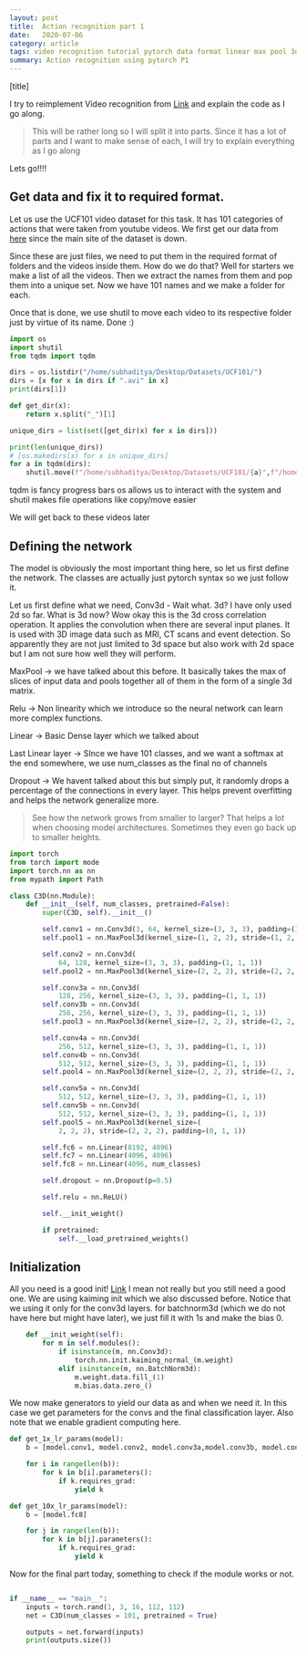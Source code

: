 ```yaml
---
layout: post
title:  Action recognition part 1
date:   2020-07-06
category: article
tags: video recognition tutorial pytorch data format linear max pool 3d conv drop
summary: Action recognition using pytorch P1
---
```


[title]

I try to reimplement Video recognition from [Link](https://github.com/jfzhang95/pytorch-video-recognition) and explain the code as I go along.

> This will be rather long so I will split it into parts. Since it has a lot of parts and I want to make sense of each, I will try to explain everything as I go along

Lets go!!!!

## Get data and fix it to required format.

Let us use the UCF101 video dataset for this task. It has 101 categories of actions that were taken from youtube videos.
We first get our data from [here](http://www.thumos.info/download.html) since the main site of the dataset is down.

Since these are just files, we need to put them in the required format of folders and the videos inside them. How do we do that? Well for starters we make a list of all the videos. Then we extract the names from them and pop them into a unique set. 
Now we have 101 names and we make a folder for each.

Once that is done, we use shutil to move each video to its respective folder just by virtue of its name. Done :)

``` python
import os
import shutil
from tqdm import tqdm

dirs = os.listdir("/home/subhaditya/Desktop/Datasets/UCF101/")
dirs = [x for x in dirs if ".avi" in x]
print(dirs[1])

def get_dir(x):
    return x.split("_")[1]

unique_dirs = list(set([get_dir(x) for x in dirs]))

print(len(unique_dirs))
# [os.makedirs(x) for x in unique_dirs]
for a in tqdm(dirs):
    shutil.move(f"/home/subhaditya/Desktop/Datasets/UCF101/{a}",f"/home/subhaditya/Desktop/Datasets/UCF101/{get_dir(a)}/")
```

tqdm is fancy progress bars
os allows us to interact with the system
and shutil makes file operations like copy/move easier

We will get back to these videos later

## Defining the network

The model is obviously the most important thing here, so let us first define the network.
The classes are actually just pytorch syntax so we just follow it.

Let us first define what we need,
Conv3d - Wait what. 3d? I have only used 2d so far. What is 3d now? 
Wow okay this is the 3d cross correlation operation. It applies the convolution when there are several input planes.
It is used with 3D image data such as MRI, CT scans and event detection. 
So apparently they are not just limited to 3d space but also work with 2d space but I am not sure how well they will perform.

MaxPool -> we have talked about this before. It basically takes the max of slices of input data and pools together all of them in the form of a single 3d matrix.

Relu -> Non linearity which we introduce so the neural network can learn more complex functions.

Linear -> Basic Dense layer which we talked about

Last Linear layer -> SInce we have 101 classes, and we want a softmax at the end somewhere, we use num_classes as the final no of channels

Dropout -> We havent talked about this but simply put, it randomly drops a percentage of the connections in every layer. This helps prevent overfitting and helps the network generalize more.

> See how the network grows from smaller to larger? That helps a lot when choosing model architectures. Sometimes they even go back up to smaller heights. 

``` python
import torch
from torch import mode
import torch.nn as nn
from mypath import Path

class C3D(nn.Module):
    def __init__(self, num_classes, pretrained=False):
        super(C3D, self).__init__()

        self.conv1 = nn.Conv3d(3, 64, kernel_size=(3, 3, 3), padding=(1, 1, 1))
        self.pool1 = nn.MaxPool3d(kernel_size=(1, 2, 2), stride=(1, 2, 2))

        self.conv2 = nn.Conv3d(
            64, 128, kernel_size=(3, 3, 3), padding=(1, 1, 1))
        self.pool2 = nn.MaxPool3d(kernel_size=(2, 2, 2), stride=(2, 2, 2))

        self.conv3a = nn.Conv3d(
            128, 256, kernel_size=(3, 3, 3), padding=(1, 1, 1))
        self.conv3b = nn.Conv3d(
            256, 256, kernel_size=(3, 3, 3), padding=(1, 1, 1))
        self.pool3 = nn.MaxPool3d(kernel_size=(2, 2, 2), stride=(2, 2, 2))

        self.conv4a = nn.Conv3d(
            256, 512, kernel_size=(3, 3, 3), padding=(1, 1, 1))
        self.conv4b = nn.Conv3d(
            512, 512, kernel_size=(3, 3, 3), padding=(1, 1, 1))
        self.pool4 = nn.MaxPool3d(kernel_size=(2, 2, 2), stride=(2, 2, 2))

        self.conv5a = nn.Conv3d(
            512, 512, kernel_size=(3, 3, 3), padding=(1, 1, 1))
        self.conv5b = nn.Conv3d(
            512, 512, kernel_size=(3, 3, 3), padding=(1, 1, 1))
        self.pool5 = nn.MaxPool3d(kernel_size=(
            2, 2, 2), stride=(2, 2, 2), padding=(0, 1, 1))

        self.fc6 = nn.Linear(8192, 4096)
        self.fc7 = nn.Linear(4096, 4096)
        self.fc8 = nn.Linear(4096, num_classes)

        self.dropout = nn.Dropout(p=0.5)

        self.relu = nn.ReLU()

        self.__init_weight()

        if pretrained:
            self.__load_pretrained_weights()

```

## Initialization

All you need is a good init! [Link](https://arxiv.org/abs/1511.06422) I mean not really but you still need a good one.
We are using kaiming init which we also discussed before. Notice that we using it only for the conv3d layers. for batchnorm3d (which we do not have here but might have later), we just fill it with 1s and make the bias 0.

``` python
    def __init_weight(self):
        for m in self.modules():
            if isinstance(m, nn.Conv3d):
                torch.nn.init.kaiming_normal_(m.weight)
            elif isinstance(m, nn.BatchNorm3d):
                m.weight.data.fill_(1)
                m.bias.data.zero_()
```

We now make generators to yield our data as and when we need it. In this case we get parameters for the convs and the final classification layer.
Also note that we enable gradient computing here. 

``` python
def get_1x_lr_params(model):
    b = [model.conv1, model.conv2, model.conv3a,model.conv3b, model.conv4a,model.conv4b,model.conv5a, model.conv5b, model.fc6, model.fc7]

    for i in range(len(b)):
        for k in b[i].parameters():
            if k.requires_grad:
                yield k

def get_10x_lr_params(model):
    b = [model.fc8]

    for j in range(len(b)):
        for k in b[j].parameters():
            if k.requires_grad:
                yield k
```

Now for the final part today, something to check if the module works or not.

``` python

if __name__ == "main__":
    inputs = torch.rand(1, 3, 16, 112, 112)
    net = C3D(num_classes = 101, pretrained = True)

    outputs = net.forward(inputs)
    print(outputs.size())   
```

